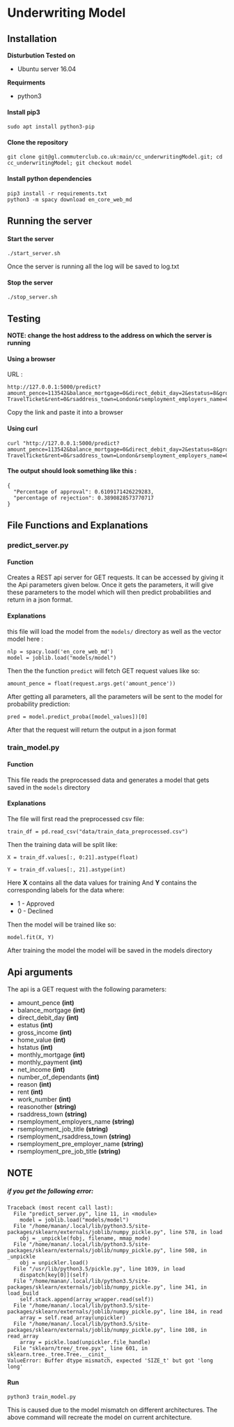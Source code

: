 # Underwriting Model

## Installation

**Disturbution Tested on**
- Ubuntu server 16.04

**Requirments**

- python3

#### Install pip3

```
sudo apt install python3-pip
```

#### Clone the repository

```
git clone git@gl.commuterclub.co.uk:main/cc_underwritingModel.git; cd cc_underwritingModel; git checkout model
```

#### Install python dependencies

```
pip3 install -r requirements.txt
python3 -m spacy download en_core_web_md
```

## Running the server

#### Start the server

```
./start_server.sh
```

Once the server is running all the log will be saved to log.txt

#### Stop the server

```
./stop_server.sh
```

## Testing

**NOTE: change the host address to the address
on which the server is running**

#### Using a browser

URL :
```
http://127.0.0.1:5000/predict?amount_pence=113542&balance_mortgage=0&direct_debit_day=2&estatus=8&gross_income=0&home_value=0&hstatus=1&monthly_mortgage=0&monthly_payment=120.58&net_income=0&number_of_dependants=0&reason=10&reasonother=CC-TravelTicket&rent=0&rsaddress_town=London&rsemployment_employers_name=0&rsemployment_job_title=0&rsemployment_pre_employer_name=0&rsemployment_pre_job_title=0&rsemployment_rsaddress_town=0&work_number=7886870267
```

Copy the link and paste it into a browser

#### Using curl

```
curl "http://127.0.0.1:5000/predict?amount_pence=113542&balance_mortgage=0&direct_debit_day=2&estatus=8&gross_income=0&home_value=0&hstatus=1&monthly_mortgage=0&monthly_payment=120.58&net_income=0&number_of_dependants=0&reason=10&reasonother=CC-TravelTicket&rent=0&rsaddress_town=London&rsemployment_employers_name=0&rsemployment_job_title=0&rsemployment_pre_employer_name=0&rsemployment_pre_job_title=0&rsemployment_rsaddress_town=0&work_number=7886870267"
```

#### The output should look something like this :

```
{
  "Percentage of approval": 0.6109171426229283,
  "percentage of rejection": 0.3890828573770717
}
```

## File Functions and Explanations

### predict_server.py

#### Function

Creates a REST api server for GET requests. It can be accessed by giving it the Api parameters given below.
Once it gets the parameters, it will give these parameters to the model which will then predict probabilities
and return in a json format.

#### Explanations

this file will load the model from the `models/` directory as well as the vector model here :

```
nlp = spacy.load('en_core_web_md')
model = joblib.load("models/model")
```

Then the the function `predict` will fetch GET request values like so:

```
amount_pence = float(request.args.get('amount_pence'))
```

After getting all parameters, all the parameters will be sent to the model for probability prediction:

```
pred = model.predict_proba([model_values])[0]
```

After that the request will return the output in a json format

### train_model.py

#### Function

This file reads the preprocessed data and generates a model that gets saved in the `models` directory

#### Explanations

The file will first read the preprocessed csv file:
```
train_df = pd.read_csv("data/train_data_preprocessed.csv")
```

Then the training data will be split like:

```
X = train_df.values[:, 0:21].astype(float)

Y = train_df.values[:, 21].astype(int)
```

Here **X** contains all the data values for training
And **Y** contains the corresponding labels for the data where:

- 1 - Approved
- 0 - Declined

Then the model will be trained like so:

```
model.fit(X, Y)
```

After training the model the model will be saved in the models directory

## Api arguments

The api is a GET request with the following parameters:

- amount_pence **(int)**
- balance_mortgage **(int)**
- direct_debit_day **(int)**
- estatus **(int)**
- gross_income **(int)**
- home_value **(int)**
- hstatus **(int)**
- monthly_mortgage **(int)**
- monthly_payment **(int)**
- net_income **(int)**
- number_of_dependants **(int)**
- reason **(int)**
- rent **(int)**
- work_number **(int)**
- reasonother **(string)**
- rsaddress_town **(string)**
- rsemployment_employers_name **(string)**
- rsemployment_job_title **(string)**
- rsemployment_rsaddress_town **(string)**
- rsemployment_pre_employer_name **(string)**
- rsemployment_pre_job_title **(string)**

## NOTE

##### if you get the following error:

```
Traceback (most recent call last):
  File "predict_server.py", line 11, in <module>
    model = joblib.load("models/model")
  File "/home/manan/.local/lib/python3.5/site-packages/sklearn/externals/joblib/numpy_pickle.py", line 578, in load
    obj = _unpickle(fobj, filename, mmap_mode)
  File "/home/manan/.local/lib/python3.5/site-packages/sklearn/externals/joblib/numpy_pickle.py", line 508, in _unpickle
    obj = unpickler.load()
  File "/usr/lib/python3.5/pickle.py", line 1039, in load
    dispatch[key[0]](self)
  File "/home/manan/.local/lib/python3.5/site-packages/sklearn/externals/joblib/numpy_pickle.py", line 341, in load_build
    self.stack.append(array_wrapper.read(self))
  File "/home/manan/.local/lib/python3.5/site-packages/sklearn/externals/joblib/numpy_pickle.py", line 184, in read
    array = self.read_array(unpickler)
  File "/home/manan/.local/lib/python3.5/site-packages/sklearn/externals/joblib/numpy_pickle.py", line 108, in read_array
    array = pickle.load(unpickler.file_handle)
  File "sklearn/tree/_tree.pyx", line 601, in sklearn.tree._tree.Tree.__cinit__
ValueError: Buffer dtype mismatch, expected 'SIZE_t' but got 'long long'
```

#### Run

```
python3 train_model.py
```

This is caused due to the model mismatch on different architectures.
The above command will recreate the model on current architecture.

